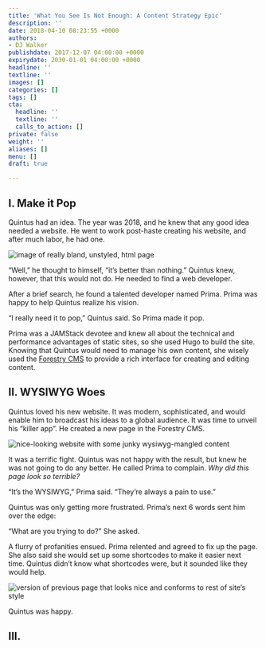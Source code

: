 ```yaml
---
title: 'What You See Is Not Enough: A Content Strategy Epic'
description: ''
date: 2018-04-10 08:23:55 +0000
authors:
- DJ Walker
publishdate: 2017-12-07 04:00:00 +0000
expirydate: 2030-01-01 04:00:00 +0000
headline: ''
textline: ''
images: []
categories: []
tags: []
cta:
  headline: ''
  textline: ''
  calls_to_action: []
private: false
weight: ''
aliases: []
menu: []
draft: true

---
```

## I. Make it Pop

Quintus had an idea. The year was 2018, and he knew that any good idea needed a website. He went to work post-haste creating his website, and after much labor, he had one.

![image of really bland, unstyled, html page]()

“Well,” he thought to himself, “it’s better than nothing.” Quintus knew, however, that this would not do. He needed to find a web developer.

After a brief search, he found a talented developer named Prima. Prima was happy to help Quintus realize his vision.

“I really need it to pop,” Quintus said. So Prima made it pop.

Prima was a JAMStack devotee and knew all about the technical and performance advantages of static sites, so she used Hugo to build the site. Knowing that Quintus would need to manage his own content, she wisely used the [Forestry CMS](https://forestry.io) to provide a rich interface for creating and editing content.

## II. WYSIWYG Woes

Quintus loved his new website. It was modern, sophisticated, and would enable him to broadcast his ideas to a global audience. It was time to unveil his “killer app”. He created a new page in the Forestry CMS.

![nice-looking website with some junky wysiwyg-mangled content]()

It was a terrific fight. Quintus was not happy with the result, but knew he was not going to do any better. He called Prima to complain. _Why did this page look so terrible?_

“It’s the WYSIWYG,” Prima said. “They’re always a pain to use.”

Quintus was only getting more frustrated. Prima’s next 6 words sent him over the edge:

“What are you trying to do?” She asked.

A flurry of profanities ensued. Prima relented and agreed to fix up the page. She also said she would set up some shortcodes to make it easier next time. Quintus didn’t know what shortcodes were, but it sounded like they would help.

![version of previous page that looks nice and conforms to rest of site’s style]()

Quintus was happy.

## III.